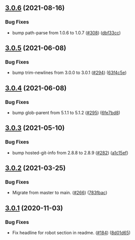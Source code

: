 ## [3.0.6](https://github.com/thenativeweb/partof/compare/3.0.5...3.0.6) (2021-08-16)


### Bug Fixes

* bump path-parse from 1.0.6 to 1.0.7 ([#308](https://github.com/thenativeweb/partof/issues/308)) ([dbf33cc](https://github.com/thenativeweb/partof/commit/dbf33ccee8c18f3ee01b35923f2ac67704cc1236))

## [3.0.5](https://github.com/thenativeweb/partof/compare/3.0.4...3.0.5) (2021-06-08)


### Bug Fixes

* bump trim-newlines from 3.0.0 to 3.0.1 ([#294](https://github.com/thenativeweb/partof/issues/294)) ([63f4c5e](https://github.com/thenativeweb/partof/commit/63f4c5eb8af160c696f0c2faff2b82cc37dafbe8))

## [3.0.4](https://github.com/thenativeweb/partof/compare/3.0.3...3.0.4) (2021-06-08)


### Bug Fixes

* bump glob-parent from 5.1.1 to 5.1.2 ([#295](https://github.com/thenativeweb/partof/issues/295)) ([6fe7bd8](https://github.com/thenativeweb/partof/commit/6fe7bd834404f270ce7f8b9dd58542a50e037995))

## [3.0.3](https://github.com/thenativeweb/partof/compare/3.0.2...3.0.3) (2021-05-10)


### Bug Fixes

* bump hosted-git-info from 2.8.8 to 2.8.9 ([#282](https://github.com/thenativeweb/partof/issues/282)) ([a1c15ef](https://github.com/thenativeweb/partof/commit/a1c15ef0534ec751c7c66ee70e6b3d0cc8f9f35e))

## [3.0.2](https://github.com/thenativeweb/partof/compare/3.0.1...3.0.2) (2021-03-25)


### Bug Fixes

* Migrate from master to main. ([#266](https://github.com/thenativeweb/partof/issues/266)) ([783fbac](https://github.com/thenativeweb/partof/commit/783fbac72396b1ad54295d99a927ff13d0ac5729))

## [3.0.1](https://github.com/thenativeweb/partof/compare/3.0.0...3.0.1) (2020-11-03)


### Bug Fixes

* Fix headline for robot section in readme. ([#184](https://github.com/thenativeweb/partof/issues/184)) ([8d01d65](https://github.com/thenativeweb/partof/commit/8d01d65b1ff707fb183f008d7c5da26cca438b08))
